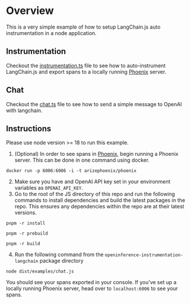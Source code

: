 # Overview

This is a very simple example of how to setup LangChain.js auto instrumentation in a node application.

## Instrumentation

Checkout the [instrumentation.ts](./instrumentation.ts) file to see how to auto-instrument LangChain.js and export spans to a locally running [Phoenix](https://github.com/Arize-ai/phoenix) server.

## Chat

Checkout the [chat.ts](./chat.ts) file to see how to send a simple message to OpenAI with langchain.

## Instructions

Please use node version >= 18 to run this example.

1. (Optional) In order to see spans in [Phoenix](https://github.com/Arize-ai/phoenix), begin running a Phoenix server. This can be done in one command using docker.

```
docker run -p 6006:6006 -i -t arizephoenix/phoenix
```

2. Make sure you have and OpenAI API key set in your environment variables as `OPENAI_API_KEY`.
3. Go to the root of the JS directory of this repo and run the following commands to install dependencies and build the latest packages in the repo. This ensures any dependencies within the repo are at their latest versions.

```shell
pnpm -r install
```

```shell
pnpm -r prebuild
```

```shell
pnpm -r build
```

4. Run the following command from the `openinference-instrumentation-langchain` package directory

```shell
node dist/examples/chat.js
```

You should see your spans exported in your console. If you've set up a locally running Phoenix server, head over to `localhost:6006` to see your spans.
